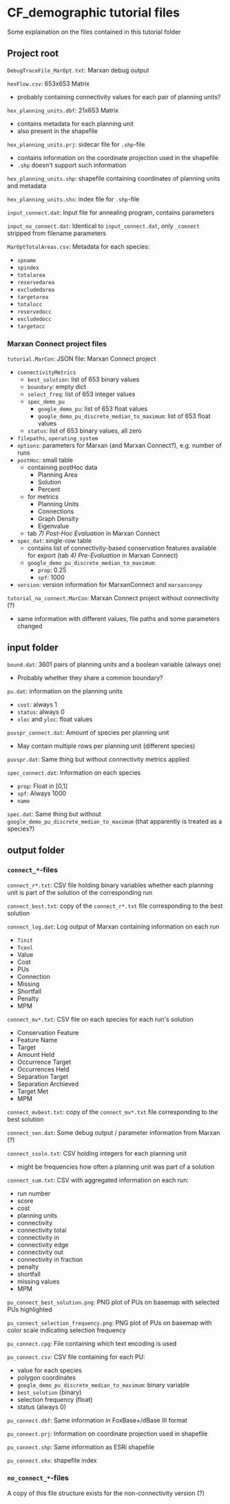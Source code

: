 # CF_demographic tutorial files
Some explaination on the files contained in this tutorial folder

## Project root
`DebugTraceFile_MarOpt.txt`: Marxan debug output

`hexFlow.csv`: 653x653 Matrix
- probably containing connectivity values for each pair of planning units?

`hex_planning_units.dbf`: 21x653 Matrix
- contains metadata for each planning unit
- also present in the shapefile

`hex_planning_units.prj`: sidecar file for `.shp`-file
- contains information on the coordinate projection used in the shapefile
- `.shp` doesn't support such information

`hex_planning_units.shp`: shapefile containing coordinates of planning units and metadata

`hex_planning_units.shx`: index file for `.shp`-file

`input_connect.dat`: Input file for annealing program, contains parameters

`input_no_connect.dat`: Identical to `input_connect.dat`, only `_connect` stripped from filename parameters

`MarOptTotalAreas.csv`: Metadata for each species:
- `spname`
- `spindex`
- `totalarea`
- `reservedarea`
- `excludedarea`
- `targetarea`
- `totalocc`
- `reservedocc`
- `excludedocc`
- `targetocc`

### Marxan Connect project files
`tutorial.MarCon`: JSON file: Marxan Connect project
- `connectivityMetrics`
	- `best_solution`: list of 653 binary values
	- `boundary`: empty dict
	- `select_freq`: list of 653 integer values
	- `spec_demo_pu`
		- `google_demo_pu`: list of 653 float values
		- `google_demo_pu_discrete_median_to_maximum`: list of 653 float values
	- `status`: list of 653 binary values, all zero
- `filepaths`, `operating_system`
- `options`: parameters for Marxan (and Marxan Connect?), e.g. number of runs
- `postHoc`: small table
	- containing postHoc data
		- Planning Area
		- Solution
		- Percent
	- for metrics
		- Planning Units
		- Connections
		- Graph Density
		- Eigenvalue
	- tab *7) Post-Hoc Evaluation* in Marxan Connect
- `spec_dat`: single-row table
	- contains list of connectivity-based conservation features available for export (tab *4) Pre-Evaluation* in Marxan Connect)
	- `google_demo_pu_discrete_median_to_maximum`:
		- `prop`: 0.25
		- `spf`: 1000
- `version`: version information for MarxanConnect and `marxanconpy`

`tutorial_no_connect.MarCon`: Marxan Connect project without connectivity (?)
- same information with different values, file paths and some parameters changed

## input folder
`bound.dat`: 3601 pairs of planning units and a boolean variable (always one)
- Probably whether they share a common boundary?

`pu.dat`: information on the planning units
- `cost`: always 1
- `status`: always 0
- `xloc` and `yloc`: float values

`puvspr_connect.dat`: Amount of species per planning unit
- May contain multiple rows per planning unit (different species)

`puvspr.dat`: Same thing but without connectivity metrics applied

`spec_connect.dat`: Information on each species
- `prop`: Float in [0,1]
- `spf`: Always 1000
- `name`

`spec.dat`: Same thing but without `google_demo_pu_discrete_median_to_maximum` (that apparently is treated as a species?)

## output folder

### `connect_*`-files
`connect_r*.txt`: CSV file holding binary variables whether each planning unit is part of the solution of the corresponding run

`connect_best.txt`: copy of the `connect_r*.txt` file corresponding to the best solution

`connect_log.dat`: Log output of Marxan containing information on each run
- `Tinit`
- `Tcool`
- Value
- Cost
- PUs
- Connection
- Missing
- Shortfall
- Penalty
- MPM

`connect_mv*.txt`: CSV file on each species for each run's solution
- Conservation Feature
- Feature Name
- Target
- Amount Held
- Occurrence Target
- Occurrences Held
- Separation Target
- Separation Archieved
- Target Met
- MPM

`connect_mvbest.txt`: copy of the `connect_mv*.txt` file corresponding to the best solution

`connect_sen.dat`: Some debug output / parameter information from Marxan (?)

`connect_ssoln.txt`: CSV holding integers for each planning unit
- might be frequencies how often a planning unit was part of a solution

`connect_sum.txt`: CSV with aggregated information on each run:
- run number
- score
- cost
- planning units
- connectivity
- connectivity total
- connectivity in
- connectivity edge
- connectivity out
- connectivity in fraction
- penalty
- shortfall
- missing values
- MPM

`pu_connect_best_solution.png`: PNG plot of PUs on basemap with selected PUs highlighted

`pu_connect_selection_frequency.png`: PNG plot of PUs on basemap with color scale indicating selection frequency

`pu_connect.cpg`: File containing which text encoding is used

`pu_connect.csv`: CSV file containing for each PU:
- value for each species
- polygon coordinates
- `google_demo_pu_discrete_median_to_maximum`: binary variable
- `best_solution` (binary)
- selection frequency (float)
- status (always 0)

`pu_connect.dbf`: Same information in FoxBase+/dBase III format

`pu_connect.prj`: Information on coordinate projection used in shapefile

`pu_connect.shp`: Same information as ESRi shapefile

`pu_connect.shx`: shapefile index

### `no_connect_*`-files
A copy of this file structure exists for the non-connectivity version (?)
